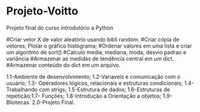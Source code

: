 # Projeto-Voitto
Projeto final do curso introdutório a Python

#Criar vetor X de valor aleatório usando bibli random.
#Criar cópia de vetores; Plotar o gráfico histograma;
#Ordenar valores em uma lista e criar um algoritmo de sort()
#Calculo media, mediana, moda, desvio padrao e variância
#Armazenar as medidas de tendência central em um dict.
#Armazenar conteúdo do dict em um arquivo.

1.1-Ambiente de desenvolvimento; 1.2-Variaveis e comunicação com o usuário; 1.3- Operadores lógicos, relacionais e estruturas condicionais; 1.4-Trabalhando com strigs; 1.5-Estrutura de dados; 1.6-Estruturas de repetição;1.7- Funções; 1.8-Introdução a Orientação a objetos; 1.9-Bliotecas. 2.0-Projeto Final.




